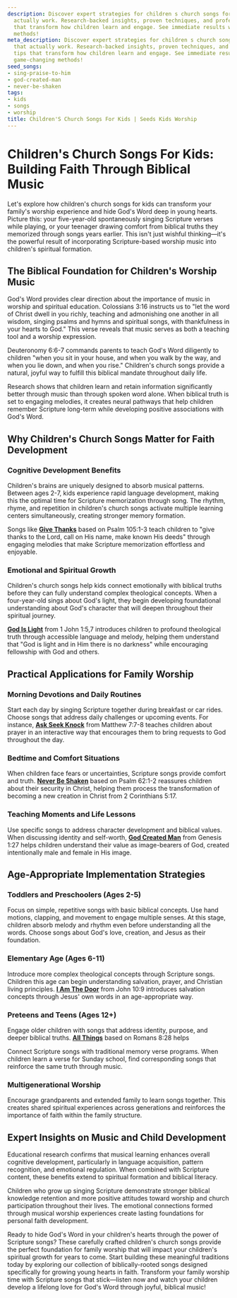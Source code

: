 ```yaml
---
description: Discover expert strategies for children s church songs for kids that
  actually work. Research-backed insights, proven techniques, and professional tips
  that transform how children learn and engage. See immediate results with these game-changing
  methods!
meta_description: Discover expert strategies for children s church songs for kids
  that actually work. Research-backed insights, proven techniques, and professional
  tips that transform how children learn and engage. See immediate results with these
  game-changing methods!
seed_songs:
- sing-praise-to-him
- god-created-man
- never-be-shaken
tags:
- kids
- songs
- worship
title: Children'S Church Songs For Kids | Seeds Kids Worship
---
```

# Children's Church Songs For Kids: Building Faith Through Biblical Music

Let's explore how children's church songs for kids can transform your family's worship experience and hide God's Word deep in young hearts. Picture this: your five-year-old spontaneously singing Scripture verses while playing, or your teenager drawing comfort from biblical truths they memorized through songs years earlier. This isn't just wishful thinking—it's the powerful result of incorporating Scripture-based worship music into children's spiritual formation.

## The Biblical Foundation for Children's Worship Music

God's Word provides clear direction about the importance of music in worship and spiritual education. Colossians 3:16 instructs us to "let the word of Christ dwell in you richly, teaching and admonishing one another in all wisdom, singing psalms and hymns and spiritual songs, with thankfulness in your hearts to God." This verse reveals that music serves as both a teaching tool and a worship expression.

Deuteronomy 6:6-7 commands parents to teach God's Word diligently to children "when you sit in your house, and when you walk by the way, and when you lie down, and when you rise." Children's church songs provide a natural, joyful way to fulfill this biblical mandate throughout daily life.

Research shows that children learn and retain information significantly better through music than through spoken word alone. When biblical truth is set to engaging melodies, it creates neural pathways that help children remember Scripture long-term while developing positive associations with God's Word.

## Why Children's Church Songs Matter for Faith Development

### Cognitive Development Benefits

Children's brains are uniquely designed to absorb musical patterns. Between ages 2-7, kids experience rapid language development, making this the optimal time for Scripture memorization through song. The rhythm, rhyme, and repetition in children's church songs activate multiple learning centers simultaneously, creating stronger memory formation.

Songs like **[Give Thanks](https://seedskidsworship.com/product/give-thanks-psalm-1051-3-2/)** based on Psalm 105:1-3 teach children to "give thanks to the Lord, call on His name, make known His deeds" through engaging melodies that make Scripture memorization effortless and enjoyable.

### Emotional and Spiritual Growth

Children's church songs help kids connect emotionally with biblical truths before they can fully understand complex theological concepts. When a four-year-old sings about God's light, they begin developing foundational understanding about God's character that will deepen throughout their spiritual journey.

**[God Is Light](https://seedskidsworship.com/product/god-is-light-1-john-15-7/)** from 1 John 1:5,7 introduces children to profound theological truth through accessible language and melody, helping them understand that "God is light and in Him there is no darkness" while encouraging fellowship with God and others.

## Practical Applications for Family Worship

### Morning Devotions and Daily Routines

Start each day by singing Scripture together during breakfast or car rides. Choose songs that address daily challenges or upcoming events. For instance, **[Ask Seek Knock](https://seedskidsworship.com/product/ask-seek-knock-matthew-77-8-2/)** from Matthew 7:7-8 teaches children about prayer in an interactive way that encourages them to bring requests to God throughout the day.

### Bedtime and Comfort Situations

When children face fears or uncertainties, Scripture songs provide comfort and truth. **[Never Be Shaken](https://seedskidsworship.com/product/never-be-shaken-psalm-621-2-2/)** based on Psalm 62:1-2 reassures children about their security in Christ, helping them process the transformation of becoming a new creation in Christ from 2 Corinthians 5:17.

### Teaching Moments and Life Lessons

Use specific songs to address character development and biblical values. When discussing identity and self-worth, **[God Created Man](https://seedskidsworship.com/product/god-created-man-genesis-127/)** from Genesis 1:27 helps children understand their value as image-bearers of God, created intentionally male and female in His image.

## Age-Appropriate Implementation Strategies

### Toddlers and Preschoolers (Ages 2-5)

Focus on simple, repetitive songs with basic biblical concepts. Use hand motions, clapping, and movement to engage multiple senses. At this stage, children absorb melody and rhythm even before understanding all the words. Choose songs about God's love, creation, and Jesus as their foundation.

### Elementary Age (Ages 6-11)

Introduce more complex theological concepts through Scripture songs. Children this age can begin understanding salvation, prayer, and Christian living principles. **[I Am The Door](https://seedskidsworship.com/product/i-am-the-door-john-109/)** from John 10:9 introduces salvation concepts through Jesus' own words in an age-appropriate way.

### Preteens and Teens (Ages 12+)

Engage older children with songs that address identity, purpose, and deeper biblical truths. **[All Things](https://seedskidsworship.com/product/trust-vol-11-releases-april-10-2018/)** based on Romans 8:28 helps

Connect Scripture songs with traditional memory verse programs. When children learn a verse for Sunday school, find corresponding songs that reinforce the same truth through music.

### Multigenerational Worship

Encourage grandparents and extended family to learn songs together. This creates shared spiritual experiences across generations and reinforces the importance of faith within the family structure.

## Expert Insights on Music and Child Development

Educational research confirms that musical learning enhances overall cognitive development, particularly in language acquisition, pattern recognition, and emotional regulation. When combined with Scripture content, these benefits extend to spiritual formation and biblical literacy.

Children who grow up singing Scripture demonstrate stronger biblical knowledge retention and more positive attitudes toward worship and church participation throughout their lives. The emotional connections formed through musical worship experiences create lasting foundations for personal faith development.

Ready to hide God's Word in your children's hearts through the power of Scripture songs? These carefully crafted children's church songs provide the perfect foundation for family worship that will impact your children's spiritual growth for years to come. Start building these meaningful traditions today by exploring our collection of biblically-rooted songs designed specifically for growing young hearts in faith. Transform your family worship time with Scripture songs that stick—listen now and watch your children develop a lifelong love for God's Word through joyful, biblical music!

<script type="application/ld+json">
{
  "@context": "https://schema.org",
  "@type": "Article",
  "headline": "Children's Church Songs For Kids",
  "author": {
    "@type": "Organization",
    "name": "Seeds Kids Worship"
  },
  "publisher": {
    "@type": "Organization",
    "name": "Seeds Kids Worship",
    "logo": {
      "@type": "ImageObject",
      "url": "https://seedskidsworship.com/logo.png"
    }
  },
  "datePublished": "2025-09-03T19:32:35.909332",
  "dateModified": "2025-09-03T19:32:35.909350",
  "description": "Discover expert strategies for children's church songs for kids that actually work. Research-backed insights, proven techniques, and professional tips that tran",
  "mainEntityOfPage": {
    "@type": "WebPage",
    "@id": "https://seedskidsworship.com/activities/children-s-church-songs-for-kids/"
  }
}
</script>

<script type="application/ld+json">
{
  "@context": "https://schema.org",
  "@type": "Product",
  "name": "Sing Praise To Him",
  "description": "Uplifting praise song teaching children to sing praise and glory in God's holy name from 1 Chronicles 16:9-10",
  "url": "https://seedskidsworship.com/product/sing-praise-to-him-1-chronicles-169/",
  "brand": {
    "@type": "Brand",
    "name": "Seeds Kids Worship"
  },
  "category": "Children's Christian Music",
  "album": "Seeds of Praise"
}
</script>

<script type="application/ld+json">
{
  "@context": "https://schema.org",
  "@type": "Product",
  "name": "God Created Man",
  "description": "A scripture song about being created male and female in God's image",
  "url": "https://seedskidsworship.com/product/god-created-man-genesis-127/",
  "brand": {
    "@type": "Brand",
    "name": "Seeds Kids Worship"
  },
  "category": "Children's Christian Music",
  "album": "Hope"
}
</script>

<script type="application/ld+json">
{
  "@context": "https://schema.org",
  "@type": "Product",
  "name": "Never Be Shaken",
  "description": "Joyful song celebrating the transformation of believers into a new creation in Christ (2 Corinthians 5:17) and encouraging kids to live out their new identity.",
  "url": "https://seedskidsworship.com/product/never-be-shaken-psalm-621-2-2/",
  "brand": {
    "@type": "Brand",
    "name": "Seeds Kids Worship"
  },
  "category": "Children's Christian Music",
  "album": "Seeds of Courage"
}
</script>

<script type="application/ld+json">
{
  "@context": "https://schema.org",
  "@type": "Product",
  "name": "Ask Seek Knock",
  "description": "Interactive worship song teaching children Jesus' promise about asking, seeking, and knocking in prayer",
  "url": "https://seedskidsworship.com/product/ask-seek-knock-matthew-77-8-2/",
  "brand": {
    "@type": "Brand",
    "name": "Seeds Kids Worship"
  },
  "category": "Children's Christian Music",
  "album": "
